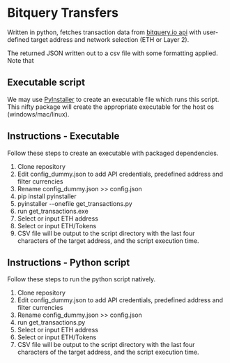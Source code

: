 # Bitquery Transfers
Written in python, fetches transaction data from [bitquery.io api](https://graphql.bitquery.io) with user-defined target
address and network selection (ETH or Layer 2).

The returned JSON written out to a csv file with some formatting applied. Note that 

## Executable script
We may use [PyInstaller](https://pyinstaller.org/en/stable/) to create an executable file which runs this script.
This nifty package will create the appropriate executable for the host os (windows/mac/linux).

## Instructions - Executable
Follow these steps to create an executable with packaged dependencies.
1. Clone repository
2. Edit config_dummy.json to add API credentials, predefined address and filter currencies
3. Rename config_dummy.json >> config.json
4. pip install pyinstaller
5. pyinstaller --onefile get_transactions.py
6. run get_transactions.exe
7. Select or input ETH address
8. Select or input ETH/Tokens
9. CSV file will be output to the script directory with the last four characters of the target address, and the script
execution time.

## Instructions - Python script
Follow these steps to run the python script natively.
1. Clone repository
2. Edit config_dummy.json to add API credentials, predefined address and filter currencies
3. Rename config_dummy.json >> config.json
4. run get_transactions.py
5. Select or input ETH address
6. Select or input ETH/Tokens
7. CSV file will be output to the script directory with the last four characters of the target address, and the script
execution time.